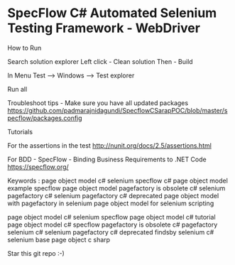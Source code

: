 # SpecFlow C# Automated Selenium Testing Framework - WebDriver

How to Run

Search solution explorer 
Left click - Clean solution
Then - Build

In Menu
Test --> Windows --> Test explorer

Run all


Troubleshoot tips - Make sure you have all updated packages https://github.com/padmarajnidagundi/SpecflowCSarapPOC/blob/master/specflow/packages.config

Tutorials

For the assertions in the test
http://nunit.org/docs/2.5/assertions.html

For BDD  - SpecFlow - Binding Business Requirements to .NET Code
https://specflow.org/


Keywords : page object model c# selenium specflow
c# page object model example
specflow page object model
pagefactory is obsolete c#
selenium pagefactory c#
selenium pagefactory c# deprecated
page object model with pagefactory in selenium
page object model for selenium scripting

page object model c# selenium specflow
page object model c# tutorial
page object model c# specflow
pagefactory is obsolete c#
pagefactory selenium c#
selenium pagefactory c# deprecated
findsby selenium c#
selenium base page object c sharp


Star this git repo :-) 
